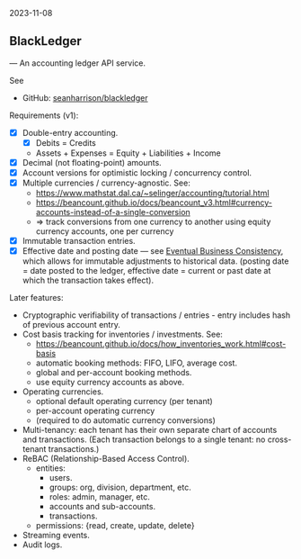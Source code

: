 2023-11-08

## BlackLedger
— An accounting ledger API service.

See
* GitHub: [seanharrison/blackledger](https://github.com/seanharrison/blackledger)

Requirements (v1):

* [x] Double-entry accounting.
    - [x] Debits = Credits
    - Assets + Expenses = Equity + Liabilities + Income
* [x] Decimal (not floating-point) amounts.
* [x] Account versions for optimistic locking / concurrency control.
* [x] Multiple currencies / currency-agnostic. See:
    - <https://www.mathstat.dal.ca/~selinger/accounting/tutorial.html>
    - <https://beancount.github.io/docs/beancount_v3.html#currency-accounts-instead-of-a-single-conversion>
    - => track conversions from one currency to another using equity currency accounts, one per currency
* [x] Immutable transaction entries.
* [x] Effective date and posting date — see [Eventual Business Consistency](https://tidyfirst.substack.com/p/eventual-business-consistency), which allows for immutable adjustments to historical data. (posting date = date posted to the ledger, effective date = current or past date at which the transaction takes effect).

Later features:

* Cryptographic verifiability of transactions / entries - entry includes hash of previous account entry.
* Cost basis tracking for inventories / investments. See:
    - <https://beancount.github.io/docs/how_inventories_work.html#cost-basis>
    - automatic booking methods: FIFO, LIFO, average cost.
    - global and per-account booking methods.
    - use equity currency accounts as above.
* Operating currencies.
    - optional default operating currency (per tenant)
    - per-account operating currency
    - (required to do automatic currency conversions)
* Multi-tenancy: each tenant has their own separate chart of accounts and transactions. (Each transaction belongs to a single tenant: no cross-tenant transactions.)
* ReBAC (Relationship-Based Access Control).
    - entities:
        - users.
        - groups: org, division, department, etc.
        - roles: admin, manager, etc.
        - accounts and sub-accounts.
        - transactions.
    - permissions: {read, create, update, delete}
* Streaming events.
* Audit logs.
